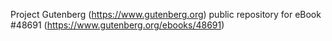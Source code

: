 Project Gutenberg (https://www.gutenberg.org) public repository for
eBook #48691 (https://www.gutenberg.org/ebooks/48691)
